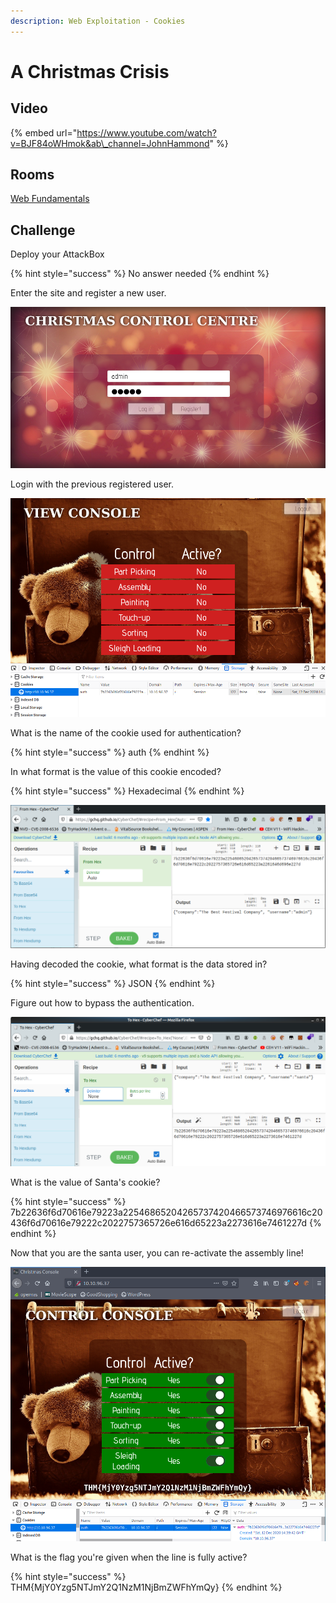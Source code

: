 ```yaml
---
description: Web Exploitation - Cookies
---
```


# A Christmas Crisis

## Video

{% embed url="https://www.youtube.com/watch?v=BJF84oWHmok&ab\_channel=JohnHammond" %}

## Rooms

[Web Fundamentals](https://tryhackme.com/room/webfundamentals)

## Challenge

Deploy your AttackBox

{% hint style="success" %}
No answer needed
{% endhint %}

Enter the site and register a new user.

![](../.gitbook/assets/image%20%2818%29.png)

Login with the previous registered user.

![](../.gitbook/assets/image%20%2860%29.png)

What is the name of the cookie used for authentication?

{% hint style="success" %}
auth
{% endhint %}

In what format is the value of this cookie encoded?

{% hint style="success" %}
Hexadecimal
{% endhint %}

![](../.gitbook/assets/image%20%2862%29.png)

Having decoded the cookie, what format is the data stored in?

{% hint style="success" %}
JSON
{% endhint %}

Figure out how to bypass the authentication.

![](../.gitbook/assets/image%20%2820%29.png)

What is the value of Santa's cookie?

{% hint style="success" %}
7b22636f6d70616e79223a22546865204265737420466573746976616c20436f6d70616e79222c2022757365726e616d65223a2273616e7461227d
{% endhint %}

Now that you are the santa user, you can re-activate the assembly line!

![](../.gitbook/assets/image%20%2831%29.png)

What is the flag you're given when the line is fully active?

{% hint style="success" %}
THM{MjY0Yzg5NTJmY2Q1NzM1NjBmZWFhYmQy}
{% endhint %}

